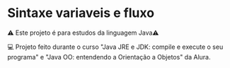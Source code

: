 # Sintaxe variaveis e fluxo

:warning: Este projeto é para estudos da linguagem Java:warning:

:computer: Projeto feito durante o curso "Java JRE e JDK: compile e execute o seu programa" e "Java OO: entendendo a Orientação a Objetos" da Alura.
